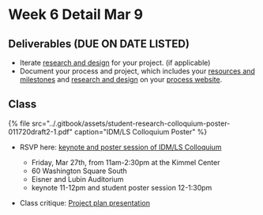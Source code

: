 # Week 6 Detail Mar 9

## Deliverables \(DUE ON DATE LISTED\)

* Iterate [research and design](../project_plan/) for your project. \(if applicable\)
* Document your process and project, which includes your [resources and milestones](../project_plan/) and [research and design](../project_plan/) on your [process website](../pre-work/website.md).

## Class

{% file src="../.gitbook/assets/student-research-colloquium-poster-011720draft2-1.pdf" caption="IDM/LS Colloquium Poster" %}

* RSVP here: [keynote and poster session of IDM/LS Colloquium](http://bit.ly/LSGlow)

  * Friday, Mar 27th, from 11am-2:30pm at the Kimmel Center
  * 60 Washington Square South
  * Eisner and Lubin Auditorium  
  * keynote 11-12pm and student poster session 12-1:30pm

 

* Class critique: [Project plan presentation](../critiques-demos-presentations-and-exhibition/project_plan_presentation.md)





